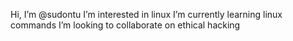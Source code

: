 Hi, I’m @sudontu
I’m interested in linux
I’m currently learning linux commands
I’m looking to collaborate on ethical hacking


<!---
sudontu/sudontu is a ✨ special ✨ repository because its `README.md` (this file) appears on your GitHub profile.
You can click the Preview link to take a look at your changes.
--->
